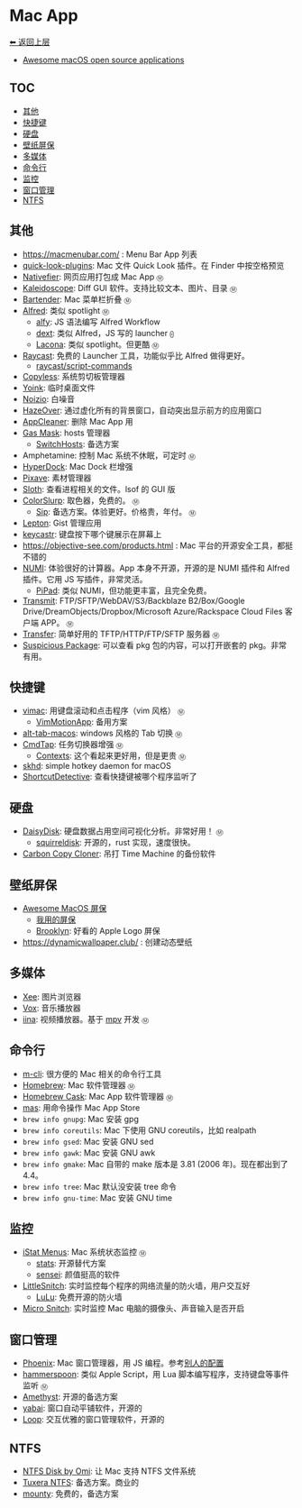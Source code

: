 # Mac App

[⬅︎ 返回上层](../#mac-app)

- [Awesome macOS open source applications](https://github.com/serhii-londar/open-source-mac-os-apps)

## TOC

<!-- MarkdownTOC GFM -->

- [其他](#其他)
- [快捷键](#快捷键)
- [硬盘](#硬盘)
- [壁纸屏保](#壁纸屏保)
- [多媒体](#多媒体)
- [命令行](#命令行)
- [监控](#监控)
- [窗口管理](#窗口管理)
- [NTFS](#ntfs)

<!-- /MarkdownTOC -->

## 其他

- https://macmenubar.com/ : Menu Bar App 列表
- [quick-look-plugins](https://github.com/sindresorhus/quick-look-plugins): Mac 文件 Quick Look 插件。在 Finder 中按空格预览
- [Nativefier](https://github.com/jiahaog/nativefier): 网页应用打包成 Mac App `Ⓜ`
<a name="Homebrew"></a>
- [Kaleidoscope](http://www.kaleidoscopeapp.com): Diff GUI 软件。支持比较文本、图片、目录 `Ⓜ`
- [Bartender](https://www.macbartender.com): Mac 菜单栏折叠 `Ⓜ`
- [Alfred](https://www.alfredapp.com): 类似 spotlight `Ⓜ`
  - [alfy](https://github.com/sindresorhus/alfy): JS 语法编写 Alfred Workflow
  - [dext](https://github.com/DextApp/dext): 类似 Alfred，JS 写的 launcher `⨀`
  - [Lacona](https://www.lacona.io/): 类似 spotlight。但更酷 `Ⓜ`
- [Raycast](https://www.raycast.com/): 免费的 Launcher 工具，功能似乎比 Alfred 做得更好。
  - [raycast/script-commands](https://github.com/raycast/script-commands)
- [Copyless](http://copyless.net): 系统剪切板管理器
- [Yoink](http://eternalstorms.at/yoink/Yoink_-_Simplify_and_Improve_Drag_and_Drop_on_your_Mac/Yoink_-_Simplify_drag_and_drop_on_your_Mac.html): 临时桌面文件
- [Noizio](http://noiz.io): 白噪音
- [HazeOver](https://hazeover.com): 通过虚化所有的背景窗口，自动突出显示前方的应用窗口
- [AppCleaner](https://freemacsoft.net/appcleaner): 删除 Mac App 用
- [Gas Mask](https://github.com/2ndalpha/gasmask): hosts 管理器
  - [SwitchHosts](https://github.com/oldj/SwitchHosts): 备选方案
- Amphetamine: 控制 Mac 系统不休眠，可定时 `Ⓜ`
- [HyperDock](https://bahoom.com/hyperdock): Mac Dock 栏增强
- [Pixave](http://www.littlehj.com/mac/): 素材管理器
- [Sloth](https://github.com/sveinbjornt/Sloth): 查看进程相关的文件。lsof 的 GUI 版
- [ColorSlurp](https://itunes.apple.com/cn/app/colorslurp/id1287239339): 取色器，免费的。 `Ⓜ`
  - [Sip](http://sipapp.io): 备选方案。体验更好。价格贵，年付。 `Ⓜ`
- [Lepton](https://github.com/hackjutsu/Lepton): Gist 管理应用
- [keycastr](https://github.com/keycastr/keycastr): 键盘按下哪个键展示在屏幕上
- https://objective-see.com/products.html : Mac 平台的开源安全工具，都挺不错的
- [NUMI](https://github.com/nikolaeu/numi): 体验很好的计算器。App 本身不开源，开源的是 NUMI 插件和 Alfred 插件。它用 JS 写插件，非常灵活。
  - [PiPad](https://apps.apple.com/cn/app/pipad-calculation-note/id1482575592): 类似 NUMI，但功能更丰富，且完全免费。
- [Transmit](https://panic.com/transmit/): FTP/SFTP/WebDAV/S3/Backblaze B2/Box/Google Drive/DreamObjects/Dropbox/Microsoft Azure/Rackspace Cloud Files 客户端 APP。 `Ⓜ` 
- [Transfer](https://www.intuitibits.com/products/transfer/): 简单好用的 TFTP/HTTP/FTP/SFTP 服务器 `Ⓜ` 
- [Suspicious Package](https://mothersruin.com/software/SuspiciousPackage/): 可以查看 pkg 包的内容，可以打开嵌套的 pkg。非常有用。

## 快捷键

- [vimac](https://github.com/dexterleng/vimac): 用键盘滚动和点击程序（vim 风格） `Ⓜ`
  - [VimMotionApp](https://github.com/dwarvesf/VimMotionApp): 备用方案
- [alt-tab-macos](https://github.com/lwouis/alt-tab-macos): windows 风格的 Tab 切换 `Ⓜ`
- [CmdTap](http://www.yingdev.com/projects/cmdtap): 任务切换器增强 `Ⓜ`
  - [Contexts](https://contexts.co/): 这个看起来更好用，但是更贵  `Ⓜ`
- [skhd](https://github.com/koekeishiya/skhd): simple hotkey daemon for macOS
- [ShortcutDetective](https://www.irradiatedsoftware.com/labs/): 查看快捷键被哪个程序监听了

## 硬盘

- [DaisyDisk](https://daisydiskapp.com/): 硬盘数据占用空间可视化分析。非常好用！ `Ⓜ`
  - [squirreldisk](https://github.com/adileo/squirreldisk): 开源的，rust 实现，速度很快。
- [Carbon Copy Cloner](https://bombich.com): 吊打 Time Machine 的备份软件

## 壁纸屏保

- [Awesome MacOS 屏保](https://github.com/agarrharr/awesome-macos-screensavers)
  - [我用的屏保](https://github.com/Wandmalfarbe/evangelion-clock-screensaver)
  - [Brooklyn](https://github.com/pedrommcarrasco/Brooklyn): 好看的 Apple Logo 屏保
- https://dynamicwallpaper.club/ : 创建动态壁纸

## 多媒体

- [Xee](https://xee.c3.cx): 图片浏览器
- [Vox](https://vox.rocks/mac-music-player): 音乐播放器
- [iina](https://github.com/lhc70000/iina): 视频播放器。基于 [mpv](../README.md#mpv) 开发 `Ⓜ`

## 命令行

- [m-cli](https://github.com/rgcr/m-cli): 很方便的 Mac 相关的命令行工具
- [Homebrew](http://brew.sh): Mac 软件管理器 `Ⓜ`
- [Homebrew Cask](https://caskroom.github.io): Mac App 软件管理器 `Ⓜ`
- [mas](https://github.com/mas-cli/mas): 用命令操作 Mac App Store
- `brew info gnupg`: Mac 安装 gpg
- `brew info coreutils`: Mac 下使用 GNU coreutils，比如 realpath
- `brew info gsed`: Mac 安装 GNU sed
- `brew info gawk`: Mac 安装 GNU awk
- `brew info gmake`: Mac 自带的 make 版本是 3.81 (2006 年)。现在都出到了 4.4。
- `brew info tree`: Mac 默认没安装 tree 命令
- `brew info gnu-time`: Mac 安装 GNU time

## 监控

- [iStat Menus](https://bjango.com/mac/istatmenus): Mac 系统状态监控 `Ⓜ`
  - [stats](https://github.com/exelban/stats): 开源替代方案
  - [sensei](https://cindori.com/sensei): 颜值挺高的软件
- [LittleSnitch](https://www.obdev.at/products/littlesnitch/index.html): 实时监控每个程序的网络流量的防火墙，用户交互好
  - [LuLu](https://objective-see.org/products/lulu.html): 免费开源的防火墙
- [Micro Snitch](https://www.obdev.at/products/microsnitch/index.html): 实时监控 Mac 电脑的摄像头、声音输入是否开启

## 窗口管理

- [Phoenix](https://github.com/kasper/phoenix): Mac 窗口管理器，用 JS 编程。参考[别人的配置](https://github.com/fabiospampinato/phoenix)
- [hammerspoon](https://github.com/Hammerspoon/hammerspoon): 类似 Apple Script，用 Lua 脚本编写程序，支持键盘等事件监听 `Ⓜ`
- [Amethyst](https://github.com/ianyh/Amethyst): 开源的备选方案
- [yabai](https://github.com/koekeishiya/yabai): 窗口自动平铺软件，开源的
- [Loop](https://github.com/MrKai77/Loop): 交互优雅的窗口管理软件，开源的

## NTFS

- [NTFS Disk by Omi](https://omiapps.com/product/1585757563): 让 Mac 支持 NTFS 文件系统
- [Tuxera NTFS](https://ntfsformac.tuxera.com/): 备选方案。商业的
- [mounty](https://mounty.app/): 免费的，备选方案
